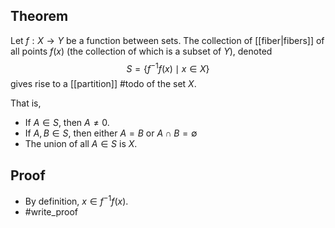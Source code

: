 ## Theorem
Let $f:X\to Y$ be a function between sets. The collection of [[fiber|fibers]] of all points $f(x)$ (the collection of which is a subset of $Y$), denoted $$S = \{f^{-1}f(x)\mid x\in X\}$$ gives rise to a [[partition]] #todo of the set $X$.

That is, 
- If $A \in S$, then $A\neq 0$.
- If $A, B \in S$, then either $A=B$ or $A\cap B = \emptyset$
- The union of all $A \in S$ is $X$. 
## Proof
- By definition, $x\in f^{-1}f(x)$. 
- #write_proof 